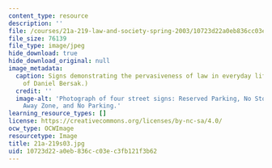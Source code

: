 ```yaml
---
content_type: resource
description: ''
file: /courses/21a-219-law-and-society-spring-2003/10723d22a0eb836cc03ec3fb121f3b62_21a-219s03.jpg
file_size: 76139
file_type: image/jpeg
hide_download: true
hide_download_original: null
image_metadata:
  caption: Signs demonstrating the pervasiveness of law in everyday life. (Image courtesy
    of Daniel Bersak.)
  credit: ''
  image-alt: 'Photograph of four street signs: Reserved Parking, No Stopping, Tow
    Away Zone, and No Parking.'
learning_resource_types: []
license: https://creativecommons.org/licenses/by-nc-sa/4.0/
ocw_type: OCWImage
resourcetype: Image
title: 21a-219s03.jpg
uid: 10723d22-a0eb-836c-c03e-c3fb121f3b62
---
```

